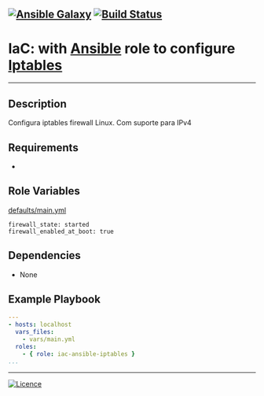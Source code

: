 [![Ansible Galaxy](https://img.shields.io/badge/Ansible%20Galaxy-Firewall%20IPtables-blue.svg)](https://galaxy.ansible.com/wluisaraujo/iac-ansible-iptables)  [![Build Status](https://travis-ci.org/wluisaraujo/iac-ansible-iptables.svg?branch=master)](https://travis-ci.org/wluisaraujo/iac-ansible-iptables)
---
# IaC: with [Ansible](https://www.ansible.com) role to configure [Iptables](https://www.netfilter.org/)
------------

Description
------------

Configura iptables firewall Linux. Com suporte para IPv4
 
Requirements
------------

 * 


Role Variables
--------------

[defaults/main.yml](defaults/main.yml)

    firewall_state: started
    firewall_enabled_at_boot: true

Dependencies
------------

* None

Example Playbook
----------------
```yaml
---
- hosts: localhost
  vars_files:
    - vars/main.yml
  roles:
    - { role: iac-ansible-iptables }
...
```

----------------
[![Licence](https://img.shields.io/badge/License-GPL%20v3-red.svg)](https://www.gnu.org/licenses/gpl-3.0.pt-br.html)
